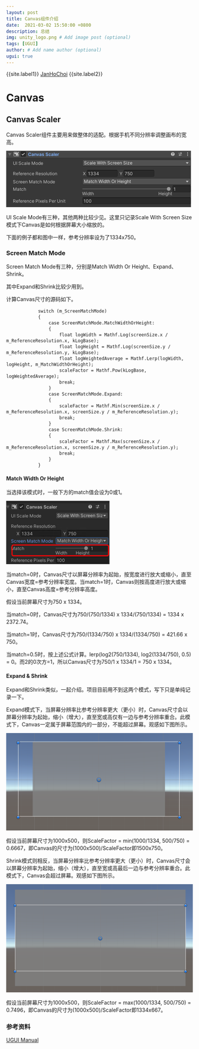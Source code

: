 ```yaml
---
layout: post
title: Canvas组件介绍
date:  2021-03-02 15:50:00 +0800
description: 总结
img: unity_logo.png # Add image post (optional)
tags: [UGUI]
author: # Add name author (optional)
ugui: true
---
```


{{site.label1}} <a href="https://github.com/janhochoi/" target="\_blank">JanHoChoi</a> {{site.label2}}

# Canvas

## Canvas Scaler

Canvas Scaler组件主要用来做整体的适配。根据手机不同分辨率调整画布的宽高。

![image.png](../../assets/img/canvas_1.png)

UI Scale Mode有三种，其他两种比较少见。这里只记录Scale With Screen Size模式下Canvas是如何根据屏幕大小缩放的。

下面的例子都和图中一样，参考分辨率设为了1334x750。

### Screen Match Mode

Screen Match Mode有三种，分别是Match Width Or Height、Expand、Shrink。

其中Expand和Shrink比较少用到。

计算Canvas尺寸的源码如下。

```
            switch (m_ScreenMatchMode)
            {
                case ScreenMatchMode.MatchWidthOrHeight:
                {
                    float logWidth = Mathf.Log(screenSize.x / m_ReferenceResolution.x, kLogBase);
                    float logHeight = Mathf.Log(screenSize.y / m_ReferenceResolution.y, kLogBase);
                    float logWeightedAverage = Mathf.Lerp(logWidth, logHeight, m_MatchWidthOrHeight);
                    scaleFactor = Mathf.Pow(kLogBase, logWeightedAverage);
                    break;
                }
                case ScreenMatchMode.Expand:
                {
                    scaleFactor = Mathf.Min(screenSize.x / m_ReferenceResolution.x, screenSize.y / m_ReferenceResolution.y);
                    break;
                }
                case ScreenMatchMode.Shrink:
                {
                    scaleFactor = Mathf.Max(screenSize.x / m_ReferenceResolution.x, screenSize.y / m_ReferenceResolution.y);
                    break;
                }
            }
```

#### Match Width Or Height

当选择该模式时，一般下方的match值会设为0或1。

![image.png](../../assets/img/canvas_2.png)

当match=0时，Canvas尺寸以屏幕分辨率为起始，按宽度进行放大或缩小，直至Canvas宽度=参考分辨率宽度。当match=1时，Canvas则按高度进行放大或缩小，直至Canvas高度=参考分辨率高度。

假设当前屏幕尺寸为750 x 1334。

当match=0时，Canvas尺寸为750/(750/1334) x 1334/(750/1334) = 1334 x 2372.74。

当match=1时，Canvas尺寸为750/(1334/750) x 1334/(1334/750) = 421.66 x 750。

当match=0.5时，按上述公式计算。lerp(log2(750/1334), log2(1334/750), 0.5) = 0。而2的0次方=1，所以Canvas尺寸为750/1 x 1334/1 = 750 x 1334。

#### Expand & Shrink

Expand和Shrink类似，一起介绍。项目目前用不到这两个模式，写下只是单纯记录一下。

Expand模式下，当屏幕分辨率比参考分辨率更大（更小）时，Canvas尺寸会以屏幕分辨率为起始，缩小（增大），直至宽或高仅有一边与参考分辨率重合。此模式下，Canvas一定属于屏幕范围内的一部分，不能超过屏幕。观感如下图所示。

![image.png](../../assets/img/canvas_3.png)

假设当前屏幕尺寸为1000x500，则ScaleFactor = min(1000/1334, 500/750) = 0.6667，即Canvas的尺寸为(1000x500)/ScaleFactor即1500x750。

Shrink模式则相反，当屏幕分辨率比参考分辨率更大（更小）时，Canvas尺寸会以屏幕分辨率为起始，缩小（增大），直至宽或高最后一边与参考分辨率重合。此模式下，Canvas会超过屏幕。观感如下图所示。

![image.png](../../assets/img/canvas_4.png)

假设当前屏幕尺寸为1000x500，则ScaleFactor = max(1000/1334, 500/750) = 0.7496，即Canvas的尺寸为(1000x500)/ScaleFactor即1334x667。

### 参考资料

[UGUI Manual](https://docs.unity3d.com/Packages/com.unity.ugui@1.0/manual/script-CanvasScaler.html)

